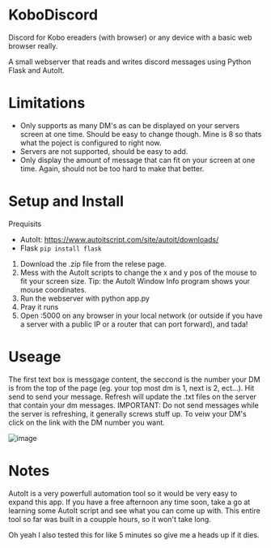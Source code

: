 # KoboDiscord
Discord for Kobo ereaders (with browser) or any device with a basic web browser really.

A small webserver that reads and writes discord messages using Python Flask and AutoIt. 

# Limitations

- Only supports as many DM's as can be displayed on your servers screen at one time. Should be easy to change though. Mine is 8 so thats what the poject is configured to right now. 
- Servers are not supported, should be easy to add.
- Only display the amount of message that can fit on your screen at one time. Again, should not be too hard to make that better.

# Setup and Install

Prequisits
- AutoIt: https://www.autoitscript.com/site/autoit/downloads/
- Flask `pip install flask`

1. Download the .zip file from the relese page. 
2. Mess with the AutoIt scripts to change the x and y pos of the mouse to fit your screen size. Tip: the Autolt Window Info program shows your mouse coordinates.
3. Run the webserver with python app.py
4. Pray it runs
5. Open <HostIP>:5000 on any browser in your local network (or outside if you have a server with a public IP or a router that can port forward), and tada!

# Useage

The first text box is messgage content, the seccond is the number your DM is from the top of the page (eg. your top most dm is 1, next is 2, ect...). Hit send to send your message. Refresh will update the .txt files on the server that contain your dm messages. IMPORTANT: Do not send messages while the server is refreshing, it generally screws stuff up. To veiw your DM's click on the link with the DM number you want. 

![image](https://github.com/user-attachments/assets/d215fcae-77e1-4cb2-8dc9-fcdbf6532989)

# Notes

AutoIt is a very powerfull automation tool so it would be very easy to expand this app. If you have a free afternoon any time soon, take a go at learning some AutoIt script and see what you can come up with. This entire tool so far was built in a coupple hours, so it won't take long.

Oh yeah I also tested this for like 5 minutes so give me a heads up if it dies.
